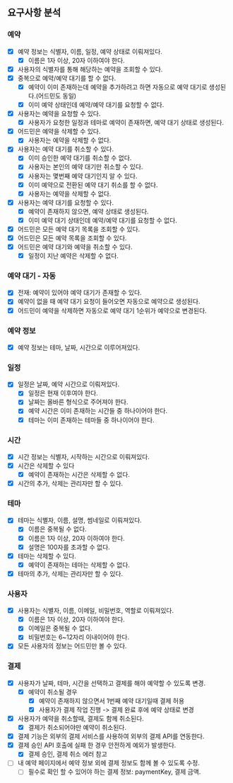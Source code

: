 ## 요구사항 분석

### 예약

- [x] 예약 정보는 식별자, 이름, 일정, 예약 상태로 이뤄져있다.
    - [x] 이름은 1자 이상, 20자 이하여야 한다.
- [x] 사용자의 식별자를 통해 해당하는 예약을 조회할 수 있다.
- [x] 중복으로 예약/예약 대기를 할 수 없다.
    - [x] 예약이 이미 존재하는데 예약을 추가하려고 하면 자동으로 예약 대기로 생성된다.(어드민도 동일)
    - [x] 이미 예약 상태인데 예약/예약 대기를 요청할 수 없다.
- [x] 사용자는 예약을 요청할 수 있다.
    - [x] 사용자가 요청한 일정과 테마로 예약이 존재하면, 예약 대기 상태로 생성된다.
- [x] 어드민은 예약을 삭제할 수 있다.
    - [x] 사용자는 예약을 삭제할 수 없다.
- [x] 사용자는 예약 대기를 취소할 수 있다.
    - [x] 이미 승인한 예약 대기를 취소할 수 없다.
    - [x] 사용자는 본인의 예약 대기만 취소할 수 있다.
    - [x] 사용자는 몇번째 예약 대기인지 알 수 있다.
    - [x] 이미 예약으로 전환된 예약 대기 취소를 할 수 없다.
    - [x] 사용자는 예약을 삭제할 수 없다.
- [x] 사용자는 예약 대기를 요청할 수 있다.
    - [x] 예약이 존재하지 않으면, 예약 상태로 생성된다.
    - [x] 이미 예약 대기 상태인데 예약/예약 대기를 요청할 수 없다.
- [x] 어드민은 모든 예약 대기 목록을 조회할 수 있다.
- [x] 어드민은 모든 예약 목록을 조회할 수 있다.
- [x] 어드민은 예약 대기와 예약을 취소할 수 있다.
    - [x] 일정이 지난 예약은 삭제할 수 없다.

### 예약 대기 - 자동

- [x] 전재: 예약이 있어야 예약 대기가 존재할 수 있다.
- [x] 예약이 없을 때 예약 대기 요청이 들어오면 자동으로 예약으로 생성된다.
- [x] 어드민이 예약을 삭제하면 자동으로 예약 대기 1순위가 예약으로 변경된다.

### 예약 정보

- [x] 예약 정보는 테마, 날짜, 시간으로 이루어져있다.

### 일정

- [x] 일정은 날짜, 예약 시간으로 이뤄져있다.
    - [x] 일정은 현재 이후여야 한다.
    - [x] 날짜는 올바른 형식으로 주어져야 한다.
    - [x] 예약 시간은 이미 존재하는 시간들 중 하나이어야 한다.
    - [x] 테마는 이미 존재하는 테마들 중 하나이어야 한다.

### 시간

- [x] 시간 정보는 식별자, 시작하는 시간으로 이뤄져있다.
- [x] 시간은 삭제할 수 있다
    - [x] 예약이 존재하는 시간은 삭제할 수 없다.
- [x] 시간의 추가, 삭제는 관리자만 할 수 있다.

### 테마

- [x] 테마는 식별자, 이름, 설명, 썸네일로 이뤄져있다.
    - [x] 이름은 중복될 수 없다.
    - [x] 이름은 1자 이상, 20자 이하여야 한다.
    - [x] 설명은 100자를 초과할 수 없다.
- [x] 테마는 삭제할 수 있다.
    - [x] 예약이 존재하는 테마는 삭제할 수 없다.
- [x] 테마의 추가, 삭제는 관리자만 할 수 있다.

### 사용자

- [x] 사용자는 식별자, 이름, 이메일, 비밀번호, 역할로 이뤄져있다.
    - [x] 이름은 1자 이상, 20자 이하여야 한다.
    - [x] 이메일은 중복될 수 없다.
    - [x] 비밀번호는 6~12자리 이내이어야 한다.
- [x] 모든 사용자의 정보는 어드민만 볼 수 있다.

### 결제

- [x] 사용자가 날짜, 테마, 시간을 선택하고 결제를 해야 예약할 수 있도록 변경.
    - [x] 예약이 취소될 경우
        - [x] 예약이 존재하지 않으면서 1번째 예약 대기일때 결제 허용
        - [x] 사용자가 결제 작업 진행 -> 결제 완료 후에 예약 상태로 변경
- [x] 사용자가 예약을 취소할때, 결제도 함께 취소된다.
    - [x] 결제가 취소되어야만 예약이 취소된다.
- [x] 결제 기능은 외부의 결제 서비스를 사용하여 외부의 결제 API를 연동한다.
- [x] 결제 승인 API 호출에 실패 한 경우 안전하게 예외가 발생한다.
    - [x] 결제 승인, 결제 취소 에러 참고
- [ ] 내 예약 페이지에서 예약 정보 외에 결제 정보도 함께 볼 수 있도록 수정.
    - [ ] 필수로 확인 할 수 있어야 하는 결제 정보: paymentKey, 결제 금액.
